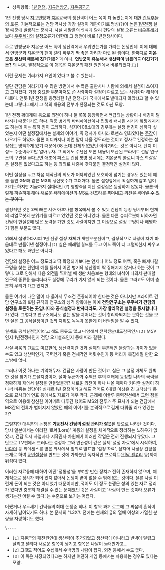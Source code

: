   * 상위항목 : [1년전쟁](1%EB%85%84%EC%A0%84%EC%9F%81.md), [지구연방군](%EC%A7%80%EA%B5%AC%EC%97%B0%EB%B0%A9%EA%B5%B0.md), [지온공국군](%EC%A7%80%EC%98%A8%EA%B3%B5%EA%B5%AD%EA%B5%B0.md)  

1년 전쟁 당시 [지구연방](%EC%A7%80%EA%B5%AC%EC%97%B0%EB%B0%A9.md)과
[지온](%EC%A7%80%EC%98%A8.md)공국의 생산력이 어느 쪽이 더 높았는지에 대한
[건덕후](%EA%B1%B4%EB%8D%95%ED%9B%84.md)들의 토론. 기본적으로는 건담 역사상 가장 설정이 개판이기로
명성(?)이 높은 [1년전쟁](1%EB%85%84%EC%A0%84%EC%9F%81.md) 설정 때문에 발생하는 문제다. 사실 사람들의
인식과 달리 건담의 설정 오류는
[비우주세기](%EB%B9%84%EC%9A%B0%EC%A3%BC%EC%84%B8%EA%B8%B0.md)보다
[우주세기](%EC%9A%B0%EC%A3%BC%EC%84%B8%EA%B8%B0.md)의 설정오류가 더한데 그 정점이 바로
1년전쟁사이다.

주로 연방군과 지온군 어느 쪽이 생산력에서 우위였는가를 가리는 논쟁인데, 이에 대해서 연방군과 지온군의 팬이 갈려 싸우기 딱 좋은 자리가
마련 된 셈이다. 한마디로 **지온군은 생산력 때문에 진거거든?** 과 아니, **연방군이 유능해서 생산력이 낮은데도 이긴거거든?** 의
싸움. 결정적으로 이 항목은 지온군의 패전 원인에서 비롯되었다.`[1]`

이런 문제는 여러가지 요인이 있다고 볼 수 있는데..

일단 건담은 여러가지 수 많은 방면에서 수 많은 출판사나 사람에 의해서 설정이 쓰여지고 고쳐졌다. 가장 중요한 부분마저도 쓴 사람마다 설정이
다르고 보는 사람마다 해석이 다르다. 언뜻 1년 전쟁을 총망라한 1년 전쟁사가 국내에서도 발매되지 않았냐고 할 수 있는데 그렇다고해서 그
책의 내용의 전부가 인정되는 것도 아닌 모양.

1년 전쟁 확대계획 등으로 외전이 하나 둘 쭉쭉 등장하면서 언급되는 상황이나 배경이 달라지기 때문이기도 하다. 각종 병기의 바리에이션이나
전장에 배치된 시기가 앞당겨지기도 하는데 이는 특히 짐이 그러하다. 심지어 08소대의 경우에는 설정 변경이 심하다 싶었는지 어떤 설정집에서는
실제의 이야기, 즉 정사가 아니라 로맨스 영화였다는 [주장](http://zakurer.egloos.com/3285869)이 나오기도
하였다. 물론 어디까지나 이런 말이 나올 정도라는 것이고 정사로 인정하는 설정집도 명백하게 있기 때문에 08 소대 전체가 없었던 이야기라는
것은 아니다. 단지 이 정도 수준이라고만 알아두자. 그 외에도 수년전 토론 내용이 보관된 브라이트 건담 연구소의 구관을 돌다보면 애초에
퍼스트 건담 방영 당시에는 지온군의 콜로니 가스 학살같은 설정은 없었다고도 하는 등 의외로 나중에 갖다붙인 결정적인 설정이 많다.

어떤 설정을 두고 처음 제작진의 의도가 어찌되었던 모호하게 넘기는 경우도 있는데 예를 들면 GM과 같은 MS의 생산댓수가 그러하다. 물론
설정집에서 확실하게 잡고 넘어가기도하지만 지금까지 절대적인 (?) 영향력을 지닌 설정집은 등장하지 않았다. <del>물론 이렇게 허술하게
해야 새로운 바리에이션의 MS로 건프라를 찍어내고 외전을 찍어낼 수 있는 것이다.</del>

결정적인 것은 3배 빠른 샤아 아즈나블 항목에서 볼 수 있듯 건담이 등장 당시부터 현재의 리얼로봇의 분위기를 따르고 있었던 것은 아니었다.
물론 다른 슈퍼로봇에 비하자면 건담이 현실성에 많은 노력을 가한 것도 사실이지만 그 이상으로 설정 구멍이나 해명하기 힘든 부분도 많다.

위에서 설명하다시피 1년 전쟁 설정 자체가 개판오분전이고, 결정적으로 사람이 자기 마음대로 만들어낸 설정이니`[2]` 실은 패래럴 월드를
두고 어느 쪽이 더 그럴싸한지 싸우고 있다고 해도 과언은 아니다.

건담의 설정은 어느 정도라고 딱 확정되기보다는 언제나 어느 정도 여백, 혹은 빠져나갈 구멍을 찾는 편인데 예를 들어서 어떤 병기의 생산량이
딱 정해지지 않거나 하는 것이 그렇다. 그로 인해서 다음 외전을 찍어낼 때 생판 처음보는 형태의 녀석이 나와서 판매할 완구의 종류를
늘리더라도 설정에 무리가 가지 않게 되는 것이다. 물론 그러고도 이미 충분히 무리가 가고 있지만.

물론 여기에 나온 말이 다 옳아서 무조건 존중되어야 한다는 것은 아니지만 브라이트 건담 연구소의 포럼 규칙의 연구소의 성격 항목에는 아예
**건담연구소는 우주세기 건담의 설정을 토론하는 곳입니다**와 **공식설정과 반하더라도, 가장 합리적인 설명을 중시합니다**가 있다.
그렇다고 연구소에서도 없는 말을 지어내는 것이 합리화되지는 못하는 것을 보면 실은 그 공식설정이란 것의 지위도 녹녹치 못한게 이 바닥임을 알
수 있다.

실제로 공식설정집이라고 해도 종류도 많고 다양해서 전략전술대도감쪽인지`[3]` MSV인지 1년전쟁사인지 건담 오피셜즈인지 등에 따라 갈린다.

사실 싸움의 핀트도 미묘한데, 생산력이란 것과 실제의 부분적인 물량과는 차이가 있을 수도 있고 생산력인가, 국력인가 혹은 전체적인 머릿수인가
등 머리가 복잡해질 만한 요소밖에 없다.

그러나 이것 하나는 기억해두자. 건담은 사람이 만든 것이고, 실은 그 설정 자체도 완벽한 것을 찾기가 드물지경이다. 설마 누군가가 수백년
후의 미래에 등장할 나라의 국력을 정확하게 재어서 설정을 만들었을까? 새로운 외전이 하나 나올 때마다 커다란 설정이 하나씩 바뀌는 건담이?
실제로 1년 전쟁이라고 해도 적어도 6개월 이상은 긴 교착상태 등으로 묘사되어 연표 등에서도 자료가 매우 적다. 근래에 이글루 중력전선에서
그런 점을 역으로 이용해 참신한 이야기로 다루긴 했어도 MS의 전투가 주 묘사가 되는 건담에서 MS간의 전투가 벌어지지 않았던 때의 이야기를
본격적으로 길게 다뤄줄 리가 있겠는가?

그렇지만 대부분의 논쟁은 **기동전사 건담의 설정 관리가 잘못**된 탓으로 나타난 것이다. 당시 일본에서는 이러한 '로어(Lore)' 계통의
설정을 체계적으로 정리하는 노하우가 없었고, 건담 역시 사업자나 저작권자 차원에서 이러한 작업은 전혀 진행되지 않았다. 그 탓으로 TV판에서
드러나는 설정과 그와 연관성이 깊은 실제 '설정 자료'에서 시작하여,
[반다이](%EB%B0%98%EB%8B%A4%EC%9D%B4.md) 등 라이센스를 받은 회사에서 임의로 발표한 '설정 자료', 심지어
사실상 건담을 소재로 하여 [동인설정](%EB%8F%99%EC%9D%B8%EC%84%A4%EC%A0%95.md)을 만드는 것에 가까웠던
독자적인 프로젝트([건담 센츄리](%EA%B1%B4%EB%8B%B4%20%EC%84%BC%EC%B8%84%EB%A6%AC.md)
등)까지 뒤섞여 있다.

이러한 자료들에 대하여 어떤 '정통성'을 부여할 만한 장치가 전혀 존재하지 않으며, 체계적으로 정리가 되어 있지 않아서 논쟁이 끝이 없을 수
밖에 없는 것이다. 물론 사실 이런게 돈이 되는 것은 아니었기 때문이지만, 적어도 이 정도 논쟁은 성의 있는 자료 정리가 있다면 충분히
해결될 수 있는 문제였던 것은 사실이고 '사람이 만든 것이라 오류가 생기는건 어쩔 수 없다.'는 수준으로 보기는 어렵다.

어쨌거나 우주세기 건덕들의 최대 논쟁중 하나. 이 항목 과거 로그에 그 싸움의 흔적이 자세히 남아있기도 하다. 본 문서의 '1.3X'버전에는
현재의 글의 열배 이상의 가열찬 분량을 자랑하기도 했다.

`\----`

  * `[1]` 지온군의 패전원인에 생산력이 추가되었고 생산력이 아니라고 반박이 달렸고 달리고 달리다 새로운 항목이 생기고 항목은 나날이 늘어만가고...
  * `[2]` 그것도 적어도 수십에서 수백명의 사람이 잡지, 외전 등에서 수도 없다.
  * `[3]` 이 쪽은 사장되었다고는 하지만 여전히 게임 등에서는 차용하는 경우도 있다는 모양.

